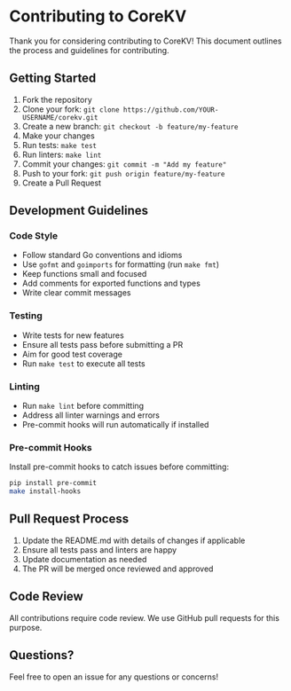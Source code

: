 # Contributing to CoreKV

Thank you for considering contributing to CoreKV! This document outlines the process and guidelines for contributing.

## Getting Started

1. Fork the repository
2. Clone your fork: `git clone https://github.com/YOUR-USERNAME/corekv.git`
3. Create a new branch: `git checkout -b feature/my-feature`
4. Make your changes
5. Run tests: `make test`
6. Run linters: `make lint`
7. Commit your changes: `git commit -m "Add my feature"`
8. Push to your fork: `git push origin feature/my-feature`
9. Create a Pull Request

## Development Guidelines

### Code Style

- Follow standard Go conventions and idioms
- Use `gofmt` and `goimports` for formatting (run `make fmt`)
- Keep functions small and focused
- Add comments for exported functions and types
- Write clear commit messages

### Testing

- Write tests for new features
- Ensure all tests pass before submitting a PR
- Aim for good test coverage
- Run `make test` to execute all tests

### Linting

- Run `make lint` before committing
- Address all linter warnings and errors
- Pre-commit hooks will run automatically if installed

### Pre-commit Hooks

Install pre-commit hooks to catch issues before committing:

```bash
pip install pre-commit
make install-hooks
```

## Pull Request Process

1. Update the README.md with details of changes if applicable
2. Ensure all tests pass and linters are happy
3. Update documentation as needed
4. The PR will be merged once reviewed and approved

## Code Review

All contributions require code review. We use GitHub pull requests for this purpose.

## Questions?

Feel free to open an issue for any questions or concerns!
